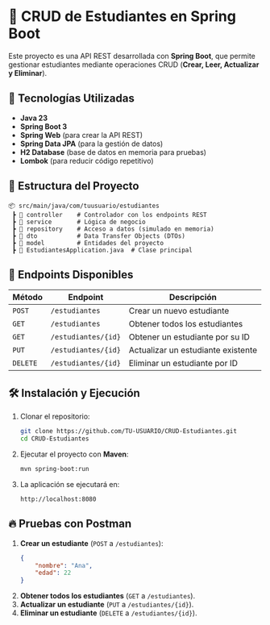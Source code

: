 # 📌 CRUD de Estudiantes en Spring Boot

Este proyecto es una API REST desarrollada con **Spring Boot**, que permite gestionar estudiantes mediante operaciones CRUD (**Crear, Leer, Actualizar y Eliminar**).

## 🚀 Tecnologías Utilizadas

- **Java 23**
- **Spring Boot 3**
- **Spring Web** (para crear la API REST)
- **Spring Data JPA** (para la gestión de datos)
- **H2 Database** (base de datos en memoria para pruebas)
- **Lombok** (para reducir código repetitivo)

## 📁 Estructura del Proyecto

```
📦 src/main/java/com/tuusuario/estudiantes
 ┣ 📂 controller    # Controlador con los endpoints REST
 ┣ 📂 service       # Lógica de negocio
 ┣ 📂 repository    # Acceso a datos (simulado en memoria)
 ┣ 📂 dto           # Data Transfer Objects (DTOs)
 ┣ 📂 model         # Entidades del proyecto
 ┣ 📜 EstudiantesApplication.java  # Clase principal
```

## 📌 Endpoints Disponibles

| Método | Endpoint              | Descripción                        |
|--------|----------------------|------------------------------------|
| `POST` | `/estudiantes`        | Crear un nuevo estudiante         |
| `GET`  | `/estudiantes`        | Obtener todos los estudiantes     |
| `GET`  | `/estudiantes/{id}`   | Obtener un estudiante por su ID   |
| `PUT`  | `/estudiantes/{id}`   | Actualizar un estudiante existente |
| `DELETE` | `/estudiantes/{id}` | Eliminar un estudiante por ID     |

## 🛠️ Instalación y Ejecución

1. Clonar el repositorio:
   ```bash
   git clone https://github.com/TU-USUARIO/CRUD-Estudiantes.git
   cd CRUD-Estudiantes
   ```
2. Ejecutar el proyecto con **Maven**:
   ```bash
   mvn spring-boot:run
   ```
3. La aplicación se ejecutará en:
   ```
   http://localhost:8080
   ```

## 🔥 Pruebas con Postman

1. **Crear un estudiante** (`POST` a `/estudiantes`):
   ```json
   {
       "nombre": "Ana",
       "edad": 22
   }
   ```
2. **Obtener todos los estudiantes** (`GET` a `/estudiantes`).
3. **Actualizar un estudiante** (`PUT` a `/estudiantes/{id}`).
4. **Eliminar un estudiante** (`DELETE` a `/estudiantes/{id}`).


